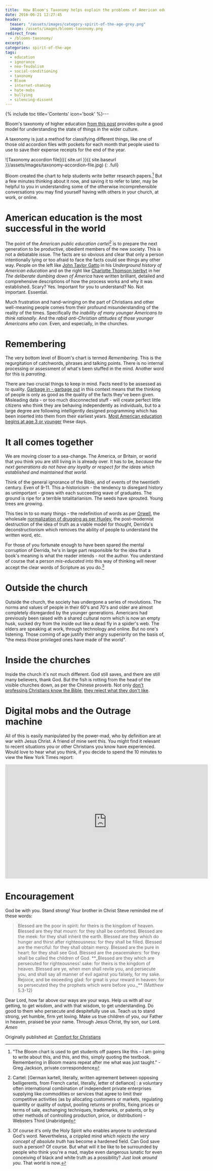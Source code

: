 ```yaml
---
title:  How Bloom's Taxonomy helps explain the problems of American education
date: 2016-06-21 12:27:45
header:
  teaser: "/assets/images/category-spirit-of-the-age-grey.png"
  image: /assets/images/blooms-taxonomy.png
redirect_from:  
  - /blooms-taxonomy/
excerpt:  
categories: spirit-of-the-age
tags:  
  - education
  - ignorance
  - neo-feudalism
  - social-conditioning
  - taxonomy
  - Bloom
  - internet-shaming
  - hate-mobs
  - bullying
  - silencing-dissent
---
```

  {% include toc title='Contents' icon='book' %}---


Bloom's taxonomy of higher education [from this post](https://ichabodthegloryhasdeparted.blogspot.com/2016/06/what-happened-to-independent-thinking.html) provides quite a good model for understanding the state of things in the wider culture.

A taxonomy is just a method for classifying different things, like one of those old accordion files with pockets for each month that people used to use to save their expense receipts for the end of the year.

![Taxonomy accordion file]({{ site.url }}{{ site.baseurl }}/assets/images/taxonomy-accordion-file.jpg)
{: .full}


Bloom created the chart to help students write better research papers.[^14901340]  But a few minutes thinking about it now, and saving it to refer to later, may be helpful to you in understanding some of the otherwise incomprehensible conversations you may find yourself having with others in your church, at work, or online.

[^14901340]: "The Bloom chart is used to get students off papers like this – I am going to write about this, and this, and this, simply quoting the textbook. Remembering in Bloom means repeat after me what was just taught." -Greg Jackson, private correspondence



# American education is the most successful in the world





The point of the _American public education cartel_[^eec38ed4] is to prepare the next generation to be productive, obedient members of the new society.  This is not a debatable issue.  The facts are so obvious and clear that only a person intentionally lying or too afraid to face the facts could see things any other way.  People on the left like [John Taylor Gatto](https://archive.org/details/TheUndergroundHistoryOfAmericanEducation_758) in his _Underground history of American education_ and on the right like [Charlotte Thomson Iserbyt](http://www.deliberatedumbingdown.com/) in her _The deliberate dumbing down of America_ have written brilliant, detailed and comprehensive descriptions of how the process works and why it was established.  Scary?  Yes.  Important for you to understand?  No.  Not important.  Essential.

[^eec38ed4]: Cartel: [German kartell, literally, written agreement between opposing belligerents, from French cartel, literally, letter of defiance] : a voluntary often international combination of independent private enterprises supplying like commodities or services that agree to limit their competitive activities (as by allocating customers or markets, regulating quantity or quality of output, pooling returns or profits, fixing prices or terms of sale, exchanging techniques, trademarks, or patents, or by other methods of controlling production, price, or distribution) -Websters Third Unabridged

Much frustration and hand-wringing on the part of Christians and other well-meaning people comes from their profound misunderstanding of the reality of the times.  Specifically _the inability of many younger Americans to think rationally_.  And the _rabid anti-Christian attitudes of those younger Americans who can_.  Even, and especially, in the churches.



# Remembering





The very bottom level of Bloom's chart is termed _Remembering_.  This is the regurgitation of catchwords, phrases and talking points.  There is no internal processing or assessment of what's been stuffed in the mind.  Another word for this is _parroting_.

There are two crucial things to keep in mind.  Facts need to be assessed as to quality.  [Garbage in - garbage out](http://www.worldwidewords.org/qa/qa-gar1.htm) in this context means that the thinking of people is only as good as the quality of the facts they've been given.  Misleading data - or too much disconnected stuff - will create perfect little citizens who think they are behaving independently as individuals, but to a large degree are following intelligently designed programming which has been inserted into them from their earliest years.  [Most American education begins at age 3 or younger](http://www.webmd.com/parenting/features/my-child-ready-preschool) these days.



# It all comes together





We are moving closer to a sea-change.  The America, or Britain, or world that you think you are still living in is already over.  It has to be, _because the next generations do not have any loyalty or respect for the ideas which established and maintained that world_.

Think of the general ignorance of the Bible, and of events of the twentieth century.  Even of 9-11.  This a-historicism - the tendency to disregard history as unimportant - grows with each succeeding wave of graduates.  The ground is ripe for a terrible totalitarianism.  The seeds have sprouted.  Young trees are growing.

This ties in to so many things - the redefinition of words as per [Orwell](/spirit-of-the-age/what-orwellian-means/), the wholesale [normalization of drugging as per Huxley](/spirit-of-the-age/behaviorism-and-social-conditioning/), the post-modernist destruction of the idea of truth as a viable model for thought, Derrida's deconstructionism which removes the ability of people to understand the written word, etc.

For those of you fortunate enough to have been spared the mental corruption of Derrida, he's in large part responsible for the idea that a book's meaning is what the reader intends - not the author.  You understand of course that a person _mis-educated_ into this way of thinking will never accept the clear words of Scripture as you do.[^5c0dd5e0]

[^5c0dd5e0]: Of course it's only the Holy Spirit who enables anyone to understand God's word.  Nevertheless, a crippled mind _which rejects the very concept of absolute truth_ has become a hardened field.  Can God save such a person?  Of course.  But what will it be like to be surrounded by people who think you're a mad, maybe even dangerous lunatic for even conceiving of black and white truth as a possibility?  _Just look around you_.  That world is now.



# Outside the church





Outside the church, the society has undergone a series of revolutions.  The norms and values of people in their 60's and 70's and older are almost completely disregarded by the younger generations.  Americans had previously been raised with a shared cultural norm which is now an empty husk, sucked dry from the inside out like a dead fly in a spider's web.  The elders are speaking at work, through technology and online.  But no one's listening.  Those coming of age justify their angry superiority on the basis of, "the mess those privileged ones have made of the world".



# Inside the churches





Inside the church it's not much different.  God still saves, and there are still many believers, thank God.  But the fish is rotting from the head of the visible churches down, as per the Chinese proverb. Not only [don't professing Christians know the Bible](/biblical-orthodoxy/jesus-hermeneutic/), [they reject what they don't like](/ever-wonder/how-much-of-the-new-testament-was-written-by-paul/).



# Digital mobs and the Outrage machine





All of this is easily manipulated by the power-mad, who by definition are at war with Jesus Christ.  A friend of mine sent this.  You might find it relevant to recent situations you or other Christians you know have experienced.  Would love to hear what you think, if you decide to spend the 10 minutes to view the New York Times report:


<iframe width="640" height="360" src="https://www.youtube-nocookie.com/embed/EsxHTE6CYkU?rel=0" frameborder="0" allowfullscreen></iframe>


# Encouragement





God be with you.  Stand strong!  Your brother in Christ Steve reminded me of these words:



<blockquote>Blessed are the poor in spirit: for theirs is the kingdom of heaven.
Blessed are they that mourn: for they shall be comforted.
Blessed are the meek: for they shall inherit the earth.
Blessed are they which do hunger and thirst after righteousness: for they shall be filled.
Blessed are the merciful: for they shall obtain mercy.
Blessed are the pure in heart: for they shall see God.
Blessed are the peacemakers: for they shall be called the children of God.
**_Blessed are they which are persecuted for righteousness’ sake: for theirs is the kingdom of heaven.
Blessed are ye, when men shall revile you, and persecute you, and shall say all manner of evil against you falsely, for my sake.
Rejoice, and be exceeding glad: for great is your reward in heaven: for so persecuted they the prophets which were before you._** (Matthew 5.3-12) </blockquote>



Dear Lord, how far above our ways are your ways.  Help us with all our getting, to get wisdom, and with that wisdom, to get understanding.  Do good to them who persecute and despitefully use us.  Teach us to stand strong, yet humble, firm yet loving.  Make us true children of you, our Father in heaven, praised be your name.  Through Jesus Christ, thy son, our Lord.  _Amen_






<div>Originally published at: <a href='http://www.alecsatin.com'>Comfort for Christians</a></div>
